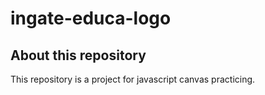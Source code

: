 # ingate-educa-logo

## About this repository

This repository is a project for javascript canvas practicing.
